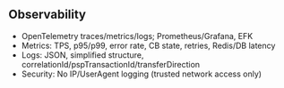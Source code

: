 ## Observability

- OpenTelemetry traces/metrics/logs; Prometheus/Grafana, EFK
- Metrics: TPS, p95/p99, error rate, CB state, retries, Redis/DB latency
- Logs: JSON, simplified structure, correlationId/pspTransactionId/transferDirection
- Security: No IP/UserAgent logging (trusted network access only)


